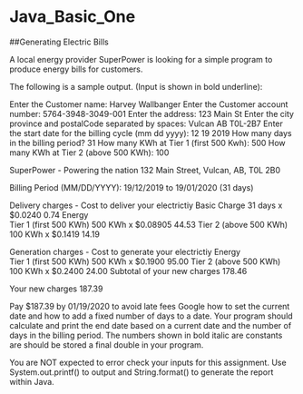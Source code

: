 # Java_Basic_One

##Generating Electric Bills

A local energy provider SuperPower is looking for a simple program to produce energy bills for customers. 

The following is a sample output. (Input is shown in bold underline):

Enter the Customer name: Harvey Wallbanger
Enter the Customer account number: 5764-3948-3049-001
Enter the address: 123 Main St
Enter the city province and postalCode separated by spaces: Vulcan AB T0L-2B7
Enter the start date for the billing cycle (mm dd yyyy): 12 19 2019
How many days in the billing period? 31
How many KWh at Tier 1 (first 500 Kwh): 500
How many KWh at Tier 2 (above 500 KWh): 100


SuperPower - Powering the nation
132 Main Street, Vulcan, AB, T0L 2B0 


Billing Period (MM/DD/YYYY): 19/12/2019 to 19/01/2020 (31 days)

Delivery charges - Cost to deliver your electrictiy
Basic Charge                                 31 days x $0.0240            0.74
Energy                        
     Tier 1 (first 500 KWh)                  500 KWh x $0.08905           44.53
     Tier 2 (above 500 KWh)                  100 KWh x $0.1419           14.19

Generation charges - Cost to generate your electrictiy
Energy                        
     Tier 1 (first 500 KWh)                  500 KWh x $0.1900           95.00
     Tier 2 (above 500 KWh)                  100 KWh x $0.2400           24.00
Subtotal of your new charges                                            178.46

Your new charges                                                        187.39

Pay $187.39 by 01/19/2020 to avoid late fees
Google how to set the current date and how to add a fixed number of days to a date. Your program should calculate and print the end date based on a current date and the number of days in the billing period. The numbers shown in bold italic are constants are should be stored a final double in your program.

You are NOT expected to error check your inputs for this assignment.  Use System.out.printf() to output and String.format() to generate the report within Java.
